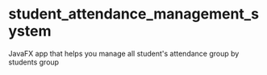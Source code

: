 # student_attendance_management_system
JavaFX app that helps you manage all student's attendance group by students group
